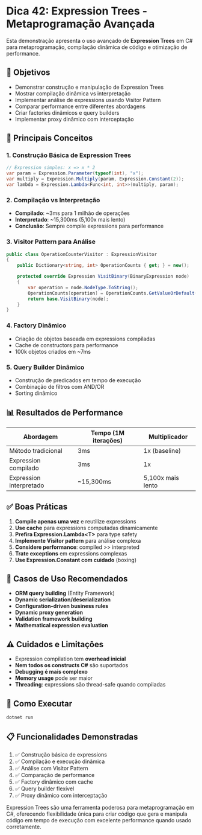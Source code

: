 # Dica 42: Expression Trees - Metaprogramação Avançada

Esta demonstração apresenta o uso avançado de **Expression Trees** em C# para metaprogramação, compilação dinâmica de código e otimização de performance.

## 🎯 Objetivos

- Demonstrar construção e manipulação de Expression Trees
- Mostrar compilação dinâmica vs interpretação
- Implementar análise de expressions usando Visitor Pattern
- Comparar performance entre diferentes abordagens
- Criar factories dinâmicos e query builders
- Implementar proxy dinâmico com interceptação

## 🌟 Principais Conceitos

### 1. Construção Básica de Expression Trees

```csharp
// Expression simples: x => x * 2
var param = Expression.Parameter(typeof(int), "x");
var multiply = Expression.Multiply(param, Expression.Constant(2));
var lambda = Expression.Lambda<Func<int, int>>(multiply, param);
```

### 2. Compilação vs Interpretação

- **Compilado**: ~3ms para 1 milhão de operações
- **Interpretado**: ~15,300ms (5,100x mais lento)
- **Conclusão**: Sempre compile expressions para performance

### 3. Visitor Pattern para Análise

```csharp
public class OperationCounterVisitor : ExpressionVisitor
{
    public Dictionary<string, int> OperationCounts { get; } = new();

    protected override Expression VisitBinary(BinaryExpression node)
    {
        var operation = node.NodeType.ToString();
        OperationCounts[operation] = OperationCounts.GetValueOrDefault(operation) + 1;
        return base.VisitBinary(node);
    }
}
```

### 4. Factory Dinâmico

- Criação de objetos baseada em expressions compiladas
- Cache de constructors para performance
- 100k objetos criados em ~7ms

### 5. Query Builder Dinâmico

- Construção de predicados em tempo de execução
- Combinação de filtros com AND/OR
- Sorting dinâmico

## 📊 Resultados de Performance

| Abordagem | Tempo (1M iterações) | Multiplicador |
|-----------|---------------------|---------------|
| Método tradicional | 3ms | 1x (baseline) |
| Expression compilado | 3ms | 1x |
| Expression interpretado | ~15,300ms | 5,100x mais lento |

## ✅ Boas Práticas

1. **Compile apenas uma vez** e reutilize expressions
2. **Use cache** para expressions computadas dinamicamente
3. **Prefira Expression.Lambda\<T\>** para type safety
4. **Implemente Visitor pattern** para análise complexa
5. **Considere performance**: compiled >> interpreted
6. **Trate exceptions** em expressions complexas
7. **Use Expression.Constant com cuidado** (boxing)

## 🎯 Casos de Uso Recomendados

- **ORM query building** (Entity Framework)
- **Dynamic serialization/deserialization**
- **Configuration-driven business rules**
- **Dynamic proxy generation**
- **Validation framework building**
- **Mathematical expression evaluation**

## ⚠️ Cuidados e Limitações

- Expression compilation tem **overhead inicial**
- **Nem todos os constructs C#** são suportados
- **Debugging é mais complexo**
- **Memory usage** pode ser maior
- **Threading**: expressions são thread-safe quando compiladas

## 🚀 Como Executar

```bash
dotnet run
```

## 📋 Funcionalidades Demonstradas

1. ✅ Construção básica de expressions
2. ✅ Compilação e execução dinâmica
3. ✅ Análise com Visitor Pattern
4. ✅ Comparação de performance
5. ✅ Factory dinâmico com cache
6. ✅ Query builder flexível
7. ✅ Proxy dinâmico com interceptação

Expression Trees são uma ferramenta poderosa para metaprogramação em C#, oferecendo flexibilidade única para criar código que gera e manipula código em tempo de execução com excelente performance quando usado corretamente.
